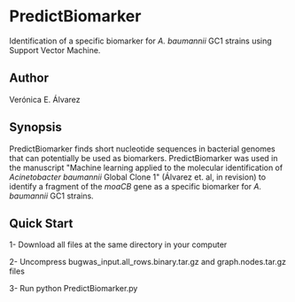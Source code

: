 # PredictBiomarker 

Identification of a specific biomarker for <i>A. baumannii</i> GC1 strains using Support Vector Machine.

## Author
Verónica E. Álvarez 

## Synopsis
PredictBiomarker finds short nucleotide sequences in bacterial genomes that can potentially be used as biomarkers. PredictBiomarker was used in the manuscript "Machine learning applied to the molecular identification of <i>Acinetobacter baumannii </i> Global Clone 1" (Álvarez et. al, in revision) to identify a fragment of the <i>moaCB</i> gene as a specific biomarker for <i>A. baumannii</i> GC1 strains. 

## Quick Start
1- Download all files at the same directory in your computer

2- Uncompress bugwas_input.all_rows.binary.tar.gz and graph.nodes.tar.gz files

3- Run python PredictBiomarker.py
